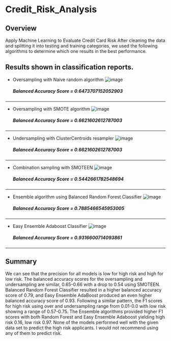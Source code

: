 # Credit_Risk_Analysis
## Overview
Apply Machine Learning to Evaluate Credit Card Risk
After cleaning the data and splitting it into testing and training categories, we used the following algorithms to determine which one results in the best performance.

## Results shown in classification reports. 
* Oversampling with Naive random algorithm 
 ![image](https://user-images.githubusercontent.com/89313168/150556295-479c3378-5585-4042-b36b-03ae269af3a4.png)
    ##### Balanced Accuracy Score = 0.6473707152052903
    
 _____________________________________________________________________________________________________________________________________________________________________________

* Oversampling with SMOTE algorithm 
 ![image](https://user-images.githubusercontent.com/89313168/150556728-4ff72b15-12ce-48bd-8057-442fb06d9d75.png)
     ##### Balanced Accuracy Score = 0.6621602612787003
     
_______________________________________________________________________________________________________________________________________________________________________________

* Undersampling with ClusterCentroids resampler
 ![image](https://user-images.githubusercontent.com/89313168/150558221-c1e7517a-c7bf-4059-8f21-7d2fb47deb19.png)
    ##### Balanced Accuracy Score = 0.6621602612787003
    
_______________________________________________________________________________________________________________________________________________________________________________    

* Combination sampling with SMOTEEN
  ![image](https://user-images.githubusercontent.com/89313168/150560244-dd33c806-660a-417c-9e50-20b67228ae64.png)
     ##### Balanced Accuracy Score = 0.5442661782548694
     
_______________________________________________________________________________________________________________________________________________________________________________

* Ensemble algorithm using Balanced Random Forest Classifier
 ![image](https://user-images.githubusercontent.com/89313168/150560786-96bcfa31-9ca9-45e5-84bc-55f926501155.png)
   ##### Balanced Accuracy Score = 0.7885466545953005
   
______________________________________________________________________________________________________________________________________________________________________________
   
* Easy Ensemble Adaboost Classifier
 ![image](https://user-images.githubusercontent.com/89313168/150561237-f11afe2a-9025-40a3-b135-e8c88ef62db1.png)
    ##### Balanced Accuracy Score = 0.9316600714093861
    
_______________________________________________________________________________________________________________________________________________________________________________    
    
## Summary
We can see that the precision for all models is low for high risk and high for low risk. The balanced accuracy scores for the oversampling and undersampling are similar, 0.65-0.66 with a drop to 0.54 using SMOTEEN. Balanced Random Forest Classifier resulted in a higher balanced accuracy score of 0.79, and Easy Ensemble AdaBoost produced an even higher balanced accuracy score of 0.93. Following a similar pattern, the F1 scores for high risk using over and undersampling range from 0.01-0.0 with low risk showing a range of 0.57-0.75. The Ensemble algorithms provided higher F1 scores with both Random Forest and Easy Ensemble Adaboost yielding high risk 0.16, low risk 0.97. None of the models performed well with the given data set to predict the high risk applicants. I would not recommend using any of them to predict risk. 








